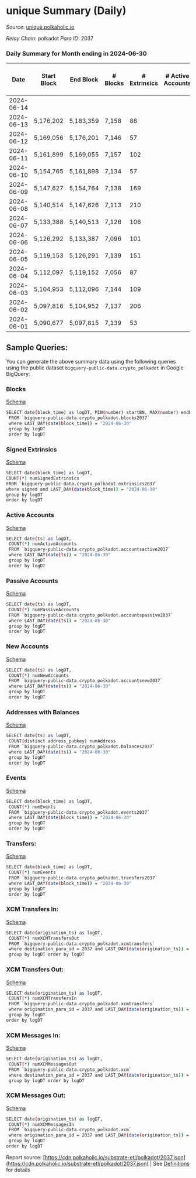# unique Summary (Daily)

_Source_: [unique.polkaholic.io](https://unique.polkaholic.io)

*Relay Chain*: polkadot
*Para ID*: 2037



### Daily Summary for Month ending in 2024-06-30


| Date    | Start Block | End Block | # Blocks | # Extrinsics | # Active Accounts | # Passive Accounts | # New Accounts | # Addresses | # Events  | # Transfers ($USD) | # XCM Transfers In ($USD) | # XCM Transfers Out ($USD) | # XCM In | # XCM Out | Issues |
|---------|-------------|-----------|----------|--------------|-------------------|--------------------|----------------|-------------|-----------|--------------------|---------------------------|----------------------------|----------|-----------|--------|
| 2024-06-14 |  |  |  |  |  |  |  |  |  |   |   |   |  |  |  |
| 2024-06-13 | 5,176,202 | 5,183,359 | 7,158 | 88 |  |  |  | 52,342 | 22,809 | 1,919  |   |   |  |  |  |
| 2024-06-12 | 5,169,056 | 5,176,201 | 7,146 | 57 |  |  |  | 52,138 | 22,422 | 1,925  |   |   |  |  |  |
| 2024-06-11 | 5,161,899 | 5,169,055 | 7,157 | 102 |  |  |  | 51,965 | 22,937 | 1,931  |   |   |  |  |  |
| 2024-06-10 | 5,154,765 | 5,161,898 | 7,134 | 57 |  |  |  | 51,765 | 22,469 | 1,927  |   |   |  |  |  |
| 2024-06-09 | 5,147,627 | 5,154,764 | 7,138 | 169 |  |  |  | 51,558 | 23,426 | 1,938  |   |   |  |  |  |
| 2024-06-08 | 5,140,514 | 5,147,626 | 7,113 | 210 |  |  |  | 51,358 | 23,663 | 2,021  |   |   |  |  |  |
| 2024-06-07 | 5,133,388 | 5,140,513 | 7,126 | 106 |  |  |  | 51,117 | 22,895 | 1,931  |   |   |  |  |  |
| 2024-06-06 | 5,126,292 | 5,133,387 | 7,096 | 101 |  |  |  | 50,911 | 20,849 | 1,753  |   |   |  |  |  |
| 2024-06-05 | 5,119,153 | 5,126,291 | 7,139 | 151 |  |  |  | 50,912 | 21,415 | 1,745  |   |   |  |  |  |
| 2024-06-04 | 5,112,097 | 5,119,152 | 7,056 | 87 |  |  |  | 50,911 | 22,320 | 1,922  |   |   |  |  |  |
| 2024-06-03 | 5,104,953 | 5,112,096 | 7,144 | 109 |  |  |  | 50,727 | 22,706 | 1,948  |   |   |  |  |  |
| 2024-06-02 | 5,097,816 | 5,104,952 | 7,137 | 206 |  |  |  | 50,551 | 23,490 | 1,951  |   |   |  |  |  |
| 2024-06-01 | 5,090,677 | 5,097,815 | 7,139 | 53 |  |  |  | 50,373 | 22,202 | 1,901  |   |   |  |  |  |

## Sample Queries:
You can generate the above summary data using the following queries using the public dataset `bigquery-public-data.crypto_polkadot` in Google BigQuery:


### Blocks 

[Schema](https://github.com/colorfulnotion/substrate-etl/blob/main/schema/blocks.json)

```bash
SELECT date(block_time) as logDT, MIN(number) startBN, MAX(number) endBN, COUNT(*) numBlocks 
 FROM `bigquery-public-data.crypto_polkadot.blocks2037`  
 where LAST_DAY(date(block_time)) = "2024-06-30" 
 group by logDT 
 order by logDT
```

### Signed Extrinsics 

[Schema](https://github.com/colorfulnotion/substrate-etl/blob/main/schema/extrinsics.json)

```bash
SELECT date(block_time) as logDT, 
COUNT(*) numSignedExtrinsics 
FROM `bigquery-public-data.crypto_polkadot.extrinsics2037`  
where signed and LAST_DAY(date(block_time)) = "2024-06-30" 
group by logDT 
order by logDT
```

### Active Accounts 

[Schema](https://github.com/colorfulnotion/substrate-etl/blob/main/schema/accountsactive.json)

```bash
SELECT date(ts) as logDT, 
 COUNT(*) numActiveAccounts 
 FROM `bigquery-public-data.crypto_polkadot.accountsactive2037` 
 where LAST_DAY(date(ts)) = "2024-06-30" 
 group by logDT 
 order by logDT
```

### Passive Accounts 

[Schema](https://github.com/colorfulnotion/substrate-etl/blob/main/schema/accountspassive.json)

```bash
SELECT date(ts) as logDT, 
 COUNT(*) numPassiveAccounts 
 FROM `bigquery-public-data.crypto_polkadot.accountspassive2037` 
 where LAST_DAY(date(ts)) = "2024-06-30" 
 group by logDT 
 order by logDT
```

### New Accounts 

[Schema](https://github.com/colorfulnotion/substrate-etl/blob/main/schema/accountsnew.json)

```bash
SELECT date(ts) as logDT, 
 COUNT(*) numNewAccounts 
 FROM `bigquery-public-data.crypto_polkadot.accountsnew2037` 
 where LAST_DAY(date(ts)) = "2024-06-30" 
 group by logDT
 order by logDT
```

### Addresses with Balances 

[Schema](https://github.com/colorfulnotion/substrate-etl/blob/main/schema/balances.json)

```bash
SELECT date(ts) as logDT,
 COUNT(distinct address_pubkey) numAddress 
 FROM `bigquery-public-data.crypto_polkadot.balances2037` 
 where LAST_DAY(date(ts)) = "2024-06-30" 
 group by logDT 
 order by logDT
```

### Events 

[Schema](https://github.com/colorfulnotion/substrate-etl/blob/main/schema/events.json)

```bash
SELECT date(block_time) as logDT, 
 COUNT(*) numEvents 
 FROM `bigquery-public-data.crypto_polkadot.events2037` 
 where LAST_DAY(date(block_time)) = "2024-06-30" 
 group by logDT 
 order by logDT
```

### Transfers:

[Schema](https://github.com/colorfulnotion/substrate-etl/blob/main/schema/transfers.json)

```bash
SELECT date(block_time) as logDT, 
 COUNT(*) numEvents 
 FROM `bigquery-public-data.crypto_polkadot.transfers2037` 
 where LAST_DAY(date(block_time)) = "2024-06-30" 
 group by logDT 
 order by logDT
```

### XCM Transfers In: 

[Schema](https://github.com/colorfulnotion/substrate-etl/blob/main/schema/xcmtransfers.json)

```bash
SELECT date(origination_ts) as logDT, 
 COUNT(*) numXCMTransfersOut 
 FROM `bigquery-public-data.crypto_polkadot.xcmtransfers` 
 where destination_para_id = 2037 and LAST_DAY(date(origination_ts)) = "2024-06-30" 
 group by logDT order by logDT
```

### XCM Transfers Out: 

[Schema](https://github.com/colorfulnotion/substrate-etl/blob/main/schema/xcmtransfers.json)

```bash
SELECT date(origination_ts) as logDT, 
 COUNT(*) numXCMTransfersIn 
 FROM `bigquery-public-data.crypto_polkadot.xcmtransfers` 
 where origination_para_id = 2037 and LAST_DAY(date(origination_ts)) = "2024-06-30" 
 group by logDT 
order by logDT
```

### XCM Messages In: 

[Schema](https://github.com/colorfulnotion/substrate-etl/blob/main/schema/xcm.json)

```bash
SELECT date(origination_ts) as logDT, 
 COUNT(*) numXCMMessagesOut 
 FROM `bigquery-public-data.crypto_polkadot.xcm` 
 where destination_para_id = 2037 and LAST_DAY(date(origination_ts)) = "2024-06-30" 
 group by logDT order by logDT
```

### XCM Messages Out: 

[Schema](https://github.com/colorfulnotion/substrate-etl/blob/main/schema/xcm.json)

```bash
SELECT date(origination_ts) as logDT, 
 COUNT(*) numXCMMessagesIn 
 FROM `bigquery-public-data.crypto_polkadot.xcm` 
 where origination_para_id = 2037 and LAST_DAY(date(origination_ts)) = "2024-06-30" 
 group by logDT 
order by logDT
```


Report source: [https://cdn.polkaholic.io/substrate-etl/polkadot/2037.json](https://cdn.polkaholic.io/substrate-etl/polkadot/2037.json) | See [Definitions](/DEFINITIONS.md) for details
